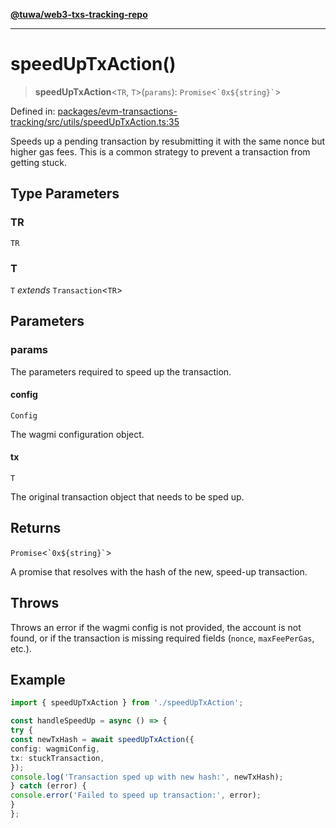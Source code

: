 [**@tuwa/web3-txs-tracking-repo**](../../../README.md)

***

# speedUpTxAction()

> **speedUpTxAction**\<`TR`, `T`\>(`params`): `Promise`\<`` `0x${string}` ``\>

Defined in: [packages/evm-transactions-tracking/src/utils/speedUpTxAction.ts:35](https://github.com/TuwaIO/web3-transactions-tracking/blob/f61e365332b37eac7250c41319315eecba3a08d6/packages/evm-transactions-tracking/src/utils/speedUpTxAction.ts#L35)

Speeds up a pending transaction by resubmitting it with the same nonce but higher gas fees.
This is a common strategy to prevent a transaction from getting stuck.

## Type Parameters

### TR

`TR`

### T

`T` *extends* `Transaction`\<`TR`\>

## Parameters

### params

The parameters required to speed up the transaction.

#### config

`Config`

The wagmi configuration object.

#### tx

`T`

The original transaction object that needs to be sped up.

## Returns

`Promise`\<`` `0x${string}` ``\>

A promise that resolves with the hash of the new, speed-up transaction.

## Throws

Throws an error if the wagmi config is not provided, the account is not found,
or if the transaction is missing required fields (`nonce`, `maxFeePerGas`, etc.).

## Example

```ts
import { speedUpTxAction } from './speedUpTxAction';

const handleSpeedUp = async () => {
try {
const newTxHash = await speedUpTxAction({
config: wagmiConfig,
tx: stuckTransaction,
});
console.log('Transaction sped up with new hash:', newTxHash);
} catch (error) {
console.error('Failed to speed up transaction:', error);
}
};
```
